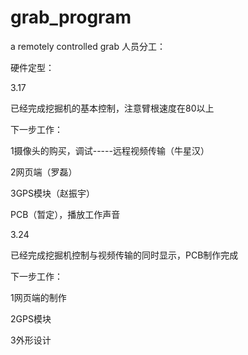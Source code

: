 # grab_program


a remotely controlled grab 
人员分工：

硬件定型：

3.17

已经完成挖掘机的基本控制，注意臂根速度在80以上

下一步工作：

1摄像头的购买，调试-----远程视频传输（牛星汉）

2网页端（罗磊）

3GPS模块（赵振宇）

PCB（暂定），播放工作声音



3.24

已经完成挖掘机控制与视频传输的同时显示，PCB制作完成

下一步工作：

1网页端的制作

2GPS模块

3外形设计